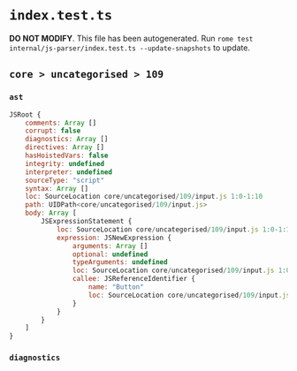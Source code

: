 # `index.test.ts`

**DO NOT MODIFY**. This file has been autogenerated. Run `rome test internal/js-parser/index.test.ts --update-snapshots` to update.

## `core > uncategorised > 109`

### `ast`

```javascript
JSRoot {
	comments: Array []
	corrupt: false
	diagnostics: Array []
	directives: Array []
	hasHoistedVars: false
	integrity: undefined
	interpreter: undefined
	sourceType: "script"
	syntax: Array []
	loc: SourceLocation core/uncategorised/109/input.js 1:0-1:10
	path: UIDPath<core/uncategorised/109/input.js>
	body: Array [
		JSExpressionStatement {
			loc: SourceLocation core/uncategorised/109/input.js 1:0-1:10
			expression: JSNewExpression {
				arguments: Array []
				optional: undefined
				typeArguments: undefined
				loc: SourceLocation core/uncategorised/109/input.js 1:0-1:10
				callee: JSReferenceIdentifier {
					name: "Button"
					loc: SourceLocation core/uncategorised/109/input.js 1:4-1:10 (Button)
				}
			}
		}
	]
}
```

### `diagnostics`

```

```
